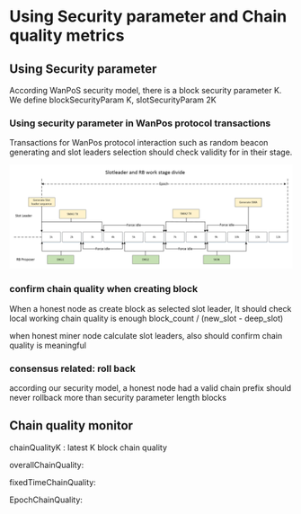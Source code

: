 # Using Security parameter and Chain quality metrics

## Using Security parameter 
According WanPoS security model, there is a block security parameter K.
We define blockSecurityParam K, slotSecurityParam 2K

### Using security parameter in WanPos protocol transactions
Transactions for WanPos protocol interaction such as random beacon generating and slot leaders selection should check validity for in their stage.

![](media/0bc7faf1eeb11016dfe6c35b72f19a1e.png)

### confirm chain quality when creating block
When a honest node as create block as selected slot leader, It should check local working chain quality is enough
block_count / (new_slot - deep_slot)

when honest miner node calculate slot leaders, also should confirm chain quality is meaningful

### consensus related: roll back
according our security model, a honest node had a valid chain prefix should never rollback  more than  security parameter length blocks


## Chain quality monitor

chainQualityK : latest  K block chain quality

overallChainQuality: 

fixedTimeChainQuality:

EpochChainQuality:
